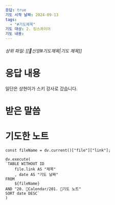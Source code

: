 ```yaml
---
응답: true
기도 시작 날짜: 2024-09-13
tags:
  - "#기도제목"
기도 대상: 2. 킹스콰이어
기도 내용:
---
```

###### 상위 파일: [[🧭신앙#기도제목|기도 제목]]

# 응답 내용
일단은 상현이가 스키 강사로 갔습니다.

# 받은 말씀


# 기도한 노트
```dataviewjs
const fileName = dv.current()["file"]["link"];

dv.execute(
`TABLE WITHOUT ID
	file.link AS "제목"
	, date AS "기도 날짜"
FROM
	${fileName}
AND "20. 📅Calendar/201. 🙏기도 노트"
SORT date DESC`
)
```

